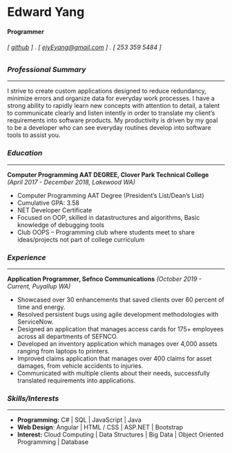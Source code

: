 

<!--
**Ejyeyang/Ejyeyang** is a ✨ _special_ ✨ repository because its `README.md` (this file) appears on your GitHub profile.
### Hi there 👋
Here are some ideas to get you started: 
  
- 🔭 I’m currently working on ...    
- 🌱 I’m currently learning ...   
- 👯 I’m looking to collaborate on ...   
- 🤔 I’m looking for help with ...
- 💬 Ask me about ...
- 📫 How to reach me: ...  
- 😄 Pronouns: ...
- ⚡ Fun fact: ...  
-->

Edward Yang 
===========

#### Programmer 
###### [ [github](https://github.com/Ejyeyang) ] . [ ejyEyang@gmail.com ] . [ 253 359 5484 ] 
 
### _Professional Summary_ 
-- -- 
I strive to create custom applications designed to reduce redundancy, minimize errors and organize data for everyday work processes. I have a strong ability to rapidly learn new concepts with attention to detail, a talent to communicate clearly and listen intently in order to translate my client’s requirements into software products. My productivity is driven by my goal to be a developer who can see everyday routines develop into software tools to assist you.  
 
### _Education_ 
-- --  
**Computer Programming AAT DEGREE, Clover Park Technical College** _(April 2017 - December 2018, Lakewood WA)_ 
 
-	Computer Programming AAT Degree (President’s List/Dean’s List) 
-	Cumulative GPA: 3.58
-	NET Developer Certificate 
-	Focused on OOP, skilled in datastructures and algorithms, Basic knowledge of debugging tools 
-	Club OOPS – Programming club where students meet to share ideas/projects not part of college curriculum
 
### _Experience_  
-- -- 
**Application Programmer, Sefnco Communications** _(October 2019 - Current, Puyallup WA)_

-	Showcased over 30 enhancements that saved clients over 60 percent of time and energy.
-	Resolved persistent bugs using agile development methodologies with ServiceNow. 
-	Designed an application that manages access cards for 175+ employees across all departments of SEFNCO. 
-	Developed an inventory application which manages over 4,000 assets ranging from laptops to printers.   
-	Improved claims application that manages over 400 claims for asset damages, from vehicle accidents to injuries.
-	Communicated with multiple clients about their needs, successfully translated requirements into applications.

### _Skills/Interests_
-- -- 
- **Programming:** C# | SQL | JavaScript | Java
- **Web Design**: Angular | HTML / CSS | ASP.NET | Bootstrap
- **Interest:** Cloud Computing | Data Structures | Big Data | Object Oriented Programming | Database  
